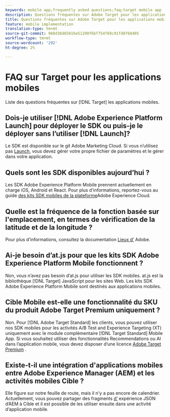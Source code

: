 ```yaml
---
keywords: mobile app;frequently asked questions;faq;target mobile app
description: Questions fréquentes sur Adobe Target pour les applications mobiles.
title: Questions fréquentes sur Adobe Target pour les applications mobiles
feature: mobile implementation
translation-type: tm+mt
source-git-commit: 968d36d65016e51290f6bf754f69c91fd8f68405
workflow-type: tm+mt
source-wordcount: '292'
ht-degree: 2%

---
```



# FAQ sur Target pour les applications mobiles

Liste des questions fréquentes sur [!DNL Target] les applications mobiles.

## Dois-je utiliser [!DNL Adobe Experience Platform Launch] pour déployer le SDK ou puis-je le déployer sans l’utiliser [!DNL Launch]?

Le SDK est disponible sur le git [](https://github.com/Adobe-Marketing-Cloud/acp-sdks/)Adobe Marketing Cloud. Si vous n’utilisez pas [Launch](https://experienceleague.adobe.com/docs/launch/using/overview.html), vous devez gérer votre propre fichier de paramètres et le gérer dans votre application.

## Quels sont les SDK disponibles aujourd’hui ?

Les SDK Adobe Experience Platform Mobile prennent actuellement en charge iOS, Android et React. Pour plus d&#39;informations, reportez-vous au guide [des kits SDK mobiles de la plateforme](https://aep-sdks.gitbook.io/docs/)Adobe Experience Cloud.

## Quelle est la fréquence de la fonction basée sur l&#39;emplacement, en termes de vérification de la latitude et de la longitude ?

Pour plus d’informations, consultez la documentation [Lieux d’](https://placesdocs.com/places-services-by-adobe-documentation/) Adobe.

## Ai-je besoin d’at.js pour que les kits SDK Adobe Experience Platform Mobile fonctionnent ?

Non, vous n’avez pas besoin d’at.js pour utiliser les SDK mobiles. at.js est la bibliothèque [!DNL Target] JavaScript pour les sites Web. Les kits SDK Adobe Experience Platform Mobile sont destinés aux applications mobiles.

## Cible Mobile est-elle une fonctionnalité du SKU du produit Adobe Target Premium uniquement ?

Non. Pour [!DNL Adobe Target Standard] les clients, vous pouvez utiliser nos SDK mobiles pour les activités A/B Test and Experience Targeting (XT) uniquement avec le module complémentaire [!DNL Target Standard] Mobile App. Si vous souhaitez utiliser des fonctionnalités Recommendations ou AI dans l’application mobile, vous devez disposer d’une licence [Adobe Target Premium](/help/c-intro/intro.md#premium) .

## Existe-t-il une intégration d&#39;applications mobiles entre Adobe Experience Manager (AEM) et les activités mobiles Cible ?

Elle figure sur notre feuille de route, mais il n&#39;y a pas encore de calendrier. Actuellement, vous pouvez partager des fragments [d’](/help/c-experiences/c-manage-content/aem-experience-fragments.md) expérience JSON d’AEM à Cible et il est possible de les utiliser ensuite dans une activité d’application mobile.
